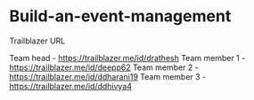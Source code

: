 # Build-an-event-management

Trailblazer URL 


Team head - https://trailblazer.me/id/drathesh
Team member 1 - https://trailblazer.me/id/deepp62
Team member 2 - https://trailblazer.me/id/ddharani19
Team member 3 - https://trailblazer.me/id/ddhivya4
